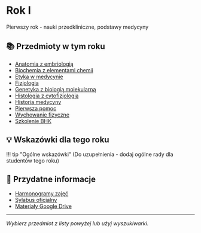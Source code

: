 # Rok I

Pierwszy rok - nauki przedkliniczne, podstawy medycyny

## 📚 Przedmioty w tym roku

- [Anatomia z embriologią](anatomia.md)
- [Biochemia z elementami chemii](biochemia.md)
- [Etyka w medycynie](etyka.md)
- [Fizjologia](fizjologia.md)
- [Genetyka z biologią molekularną](genetyka.md)
- [Histologia z cytofizjologią](histologia.md)
- [Historia medycyny](historia-medycyny.md)
- [Pierwsza pomoc](pierwsza-pomoc.md)
- [Wychowanie fizyczne](wychowanie-fizyczne.md)
- [Szkolenie BHK](bhk.md)

## 💡 Wskazówki dla tego roku

!!! tip "Ogólne wskazówki"
    (Do uzupełnienia - dodaj ogólne rady dla studentów tego roku)

## 🔗 Przydatne informacje

- [Harmonogramy zajęć](https://wl.cm.uj.edu.pl/dydaktyka/kierunek-lekarski/)
- [Sylabus oficjalny](https://sylabus.cm-uj.krakow.pl/pl/7/1/7/1/1)
- [Materiały Google Drive](https://drive.google.com/drive/folders/1SpFEsQDlYYFfqb4o5AEM0aGhNiRsWlTN)

---

*Wybierz przedmiot z listy powyżej lub użyj wyszukiwarki.*
